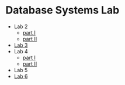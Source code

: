 # Database Systems Lab

- Lab 2 
	- [part I](https://drive.google.com/file/d/1UgGxdEtWHceYtDda_BkXbA7-_2D1x359/view?usp=sharing)
	- [part II](https://drive.google.com/file/d/1R5pIms8PqIeH6XuYA2zth0o_tBt2E6q3/view?usp=sharing)
- [Lab 3](https://drive.google.com/file/d/1yIfdNfas0qdfn4aFXT8rAGQRB_zIRK2j/view?usp=sharing)
- Lab 4
	- [part I](https://drive.google.com/file/d/1h9kHNgbc0Tx9BHgIuC0USQszcre0u8k6/view?usp=share_link)
	- [part II](https://drive.google.com/file/d/1692LiMec4UWA4h-eiWUBsuoafwMtfoHe/view?usp=share_link)
- Lab 5
- [Lab 6](https://drive.google.com/file/d/1lYjDIOUooV0z-EA9pEnWdThCMZVQu8Pc/view?usp=sharing)
